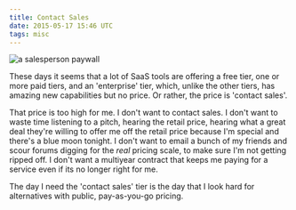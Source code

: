 ```yaml
---
title: Contact Sales
date: 2015-05-17 15:46 UTC
tags: misc
---
```


![a salesperson paywall][1]

These days it seems that a lot of SaaS tools are offering a free tier, one or
more paid tiers, and an 'enterprise' tier, which, unlike the other tiers, has
amazing new capabilities but no price. Or rather, the price is 'contact sales'.

That price is too high for me. I don't want to contact sales. I don't want to
waste time listening to a pitch, hearing the retail price, hearing what a great
deal they're willing to offer me off the retail price because I'm special and
there's a blue moon tonight. I don't want to email a bunch of my friends and
scour forums digging for the *real* pricing scale, to make sure I'm not getting
ripped off. I don't want a multiyear contract that keeps me paying for a service
even if its no longer right for me.

The day I need the 'contact sales' tier is the day that I look hard for
alternatives with public, pay-as-you-go pricing.

  [1]: /images/contact-sales.jpg

